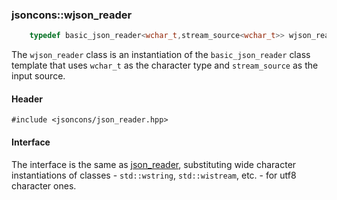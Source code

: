 ### jsoncons::wjson_reader

```c++
    typedef basic_json_reader<wchar_t,stream_source<wchar_t>> wjson_reader
```
The `wjson_reader` class is an instantiation of the `basic_json_reader` class template that uses `wchar_t` as the character type
and `stream_source` as the input source.

#### Header

    #include <jsoncons/json_reader.hpp>

#### Interface

The interface is the same as [json_reader](json_reader.md), substituting wide character instantiations of classes - `std::wstring`, `std::wistream`, etc. - for utf8 character ones.

